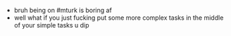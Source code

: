  - bruh being on #mturk is boring af
 - well what if you just fucking put some more complex tasks in the middle of your simple tasks u dip
